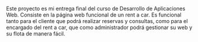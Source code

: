 Este proyecto es mi entrega final del curso de Desarrollo de Aplicaciones Web. 
Consiste en la página web funcional de un rent a car. Es funcional tanto para el cliente que podrá realizar reservas y consultas,
como para el encargado del rent a car, que como administrador podrá gestionar su web y su flota de manera fácil.
